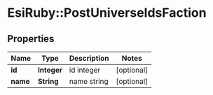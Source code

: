 # EsiRuby::PostUniverseIdsFaction

## Properties
Name | Type | Description | Notes
------------ | ------------- | ------------- | -------------
**id** | **Integer** | id integer | [optional] 
**name** | **String** | name string | [optional] 


